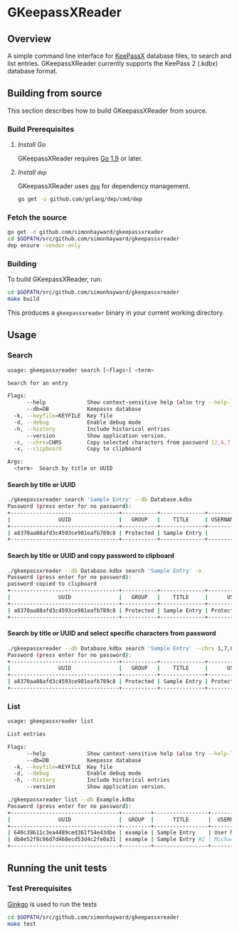 # GKeepassXReader

## Overview

A simple command line interface for [KeePassX][0] database files, to search and list entries.
GKeepassXReader currently supports the KeePass 2 (.kdbx) database format.

## Building from source

This section describes how to build GKeepassXReader from source.

### Build Prerequisites

1. *Install Go*

    GKeepassXReader requires [Go 1.9][1] or later.

1. *Install `dep`*

    GKeepassXReader uses [`dep`][2] for dependency management.

    ```bash
    go get -u github.com/golang/dep/cmd/dep
    ```

### Fetch the source

```bash
go get -d github.com/simonhayward/gkeepassxreader
cd $GOPATH/src/github.com/simonhayward/gkeepassxreader
dep ensure -vendor-only
```

### Building

To build GKeepassXReader, run:

```bash
cd $GOPATH/src/github.com/simonhayward/gkeepassxreader
make build
```

This produces a `gkeepassxreader` binary in your current working directory.

## Usage

### Search

```bash
usage: gkeepassxreader search [<flags>] <term>

Search for an entry

Flags:
      --help             Show context-sensitive help (also try --help-long and --help-man).
      --db=DB            Keepassx database
  -k, --keyfile=KEYFILE  Key file
  -d, --debug            Enable debug mode
  -h, --history          Include historical entries
      --version          Show application version.
  -c, --chrs=CHRS        Copy selected characters from password [2,6,7..]
  -x, --clipboard        Copy to clipboard

Args:
  <term>  Search by title or UUID


```

#### Search by title or UUID

```bash
./gkeepassxreader search 'Sample Entry' --db Database.kdbx
Password (press enter for no password):
+----------------------------------+-----------+--------------+----------+--------------------------+-------+-------------------+
|               UUID               |   GROUP   |    TITLE     | USERNAME |           URL            | NOTES |     PASSWORD      |
+----------------------------------+-----------+--------------+----------+--------------------------+-------+-------------------+
| a8370aa88afd3c4593ce981eafb789c8 | Protected | Sample Entry |          | http://www.somesite.com/ | Notes | ProtectedPassword |
+----------------------------------+-----------+--------------+----------+--------------------------+-------+-------------------+

```

#### Search by title or UUID and copy password to clipboard

```bash
./gkeepassxreader --db Database.kdbx search 'Sample Entry' -x
Password (press enter for no password): 
password copied to clipboard
+----------------------------------+-----------+--------------+---------------------+--------------------------+-------+
|               UUID               |   GROUP   |    TITLE     |      USERNAME       |           URL            | NOTES |
+----------------------------------+-----------+--------------+---------------------+--------------------------+-------+
| a8370aa88afd3c4593ce981eafb789c8 | Protected | Sample Entry | Protected User Name | http://www.somesite.com/ | Notes |
+----------------------------------+-----------+--------------+---------------------+--------------------------+-------+
```

#### Search by title or UUID and select specific characters from password

```bash
./gkeepassxreader --db Database.kdbx search 'Sample Entry' --chrs 1,7,8
Password (press enter for no password): 
+----------------------------------+-----------+--------------+---------------------+--------------------------+-------+----------+
|               UUID               |   GROUP   |    TITLE     |      USERNAME       |           URL            | NOTES | PASSWORD |
+----------------------------------+-----------+--------------+---------------------+--------------------------+-------+----------+
| a8370aa88afd3c4593ce981eafb789c8 | Protected | Sample Entry | Protected User Name | http://www.somesite.com/ | Notes | Pte      |
+----------------------------------+-----------+--------------+---------------------+--------------------------+-------+----------+

```

### List

```bash
usage: gkeepassxreader list

List entries

Flags:
      --help             Show context-sensitive help (also try --help-long and --help-man).
      --db=DB            Keepassx database
  -k, --keyfile=KEYFILE  Key file
  -d, --debug            Enable debug mode
  -h, --history          Include historical entries
      --version          Show application version.

```

```bash
./gkeepassxreader list --db Example.kdbx
Password (press enter for no password):
+----------------------------------+---------+-----------------+------------+-------------------------------------------+-------+
|               UUID               |  GROUP  |      TITLE      |  USERNAME  |                    URL                    | NOTES |
+----------------------------------+---------+-----------------+------------+-------------------------------------------+-------+
| 640c38611c3ea4489ced361f54e43dbe | example | Sample Entry    | User Name  | http://keepass.info/                      | Notes |
| db8e52f8c86d7d468ecd53d4c2fe0a31 | example | Sample Entry #2 | Michael321 | http://keepass.info/help/kb/testform.html |       |
+----------------------------------+---------+-----------------+------------+-------------------------------------------+-------+

```

## Running the unit tests

### Test Prerequisites

[Ginkgo][3] is used to run the tests

```bash
cd $GOPATH/src/github.com/simonhayward/gkeepassxreader
make test
```

[0]: https://www.keepassx.org/
[1]: https://golang.org/
[2]: https://github.com/golang/dep
[3]: http://onsi.github.io/ginkgo/
